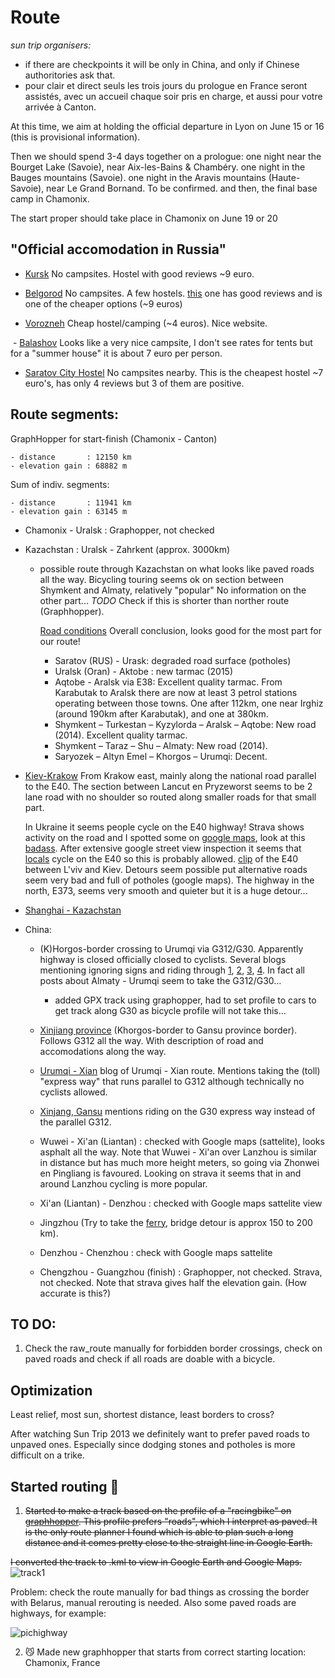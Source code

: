 # Route

_sun trip organisers:_
  - if there are checkpoints it will be only in China, and only if Chinese authoritories ask that.
  - pour clair et direct seuls les trois jours du prologue en France seront assistés, avec un accueil chaque soir pris en charge, et aussi pour votre arrivée à Canton.


At this time, we aim at holding the official departure in Lyon on June 15 or 16 (this is provisional information).

Then we should spend 3-4 days together on a prologue:
one night near the Bourget Lake (Savoie), near Aix-les-Bains & Chambéry. 
one night in the Bauges mountains (Savoie). 
one night in the Aravis mountains (Haute-Savoie), near Le Grand Bornand. To be confirmed. 
and then, the final base camp in Chamonix. 

The start proper should take place in Chamonix on June 19 or 20

## "Official accomodation in Russia"
  - [Kursk](http://www.gostevoi-dom-na-sutki.ru/) No campsites. Hostel with good reviews ~9 euro.
  
  - [Belgorod](https://www.hostelkorona.com/) No campsites. A few hostels. [this](https://www.hostelkorona.com/) one has good reviews and is one of the cheaper options (~9 euros)
  
  - [Vorozneh](http://hostvrn.ru/kemping-v-voronezhe/) Cheap hostel/camping (~4 euros). Nice website.
  
  - [Balashov](http://turbaza-hoper.ru/domiki.html) Looks like a very nice campsite, I don't see rates for tents but for a "summer house" it is about 7 euro per person.
  
  - [Saratov City Hostel](https://www.booking.com/searchresults.en-gb.html?aid=1288283;label=metagha-link-mapresultsBE-hotel-1930131_dev-desktop_los-1_bw-30_dow-Sunday_defdate-0_room-0_lang-en_curr-EUR_gstadt-8_rateid-0_cid-85;sid=9ed1b5c0e05c2b57c51e58a33742861a;checkin=2018-05-13;checkout=2018-05-14;city=-2996563;highlighted_hotels=1930131;hlrd=with_av;keep_landing=1;redirected=1;source=hotel&utm_campaign=BE&utm_content=los-1_bw-30_dow-Sunday_lang-en_curr-EUR_gstadt-8_rateid-0_cid-85&utm_medium=mapresults&utm_source=metagha&utm_term=hotel-1930131&room1=A,A,A,A,A,A,A,A,;) No campsites nearby. This is the cheapest hostel ~7 euro's, has only 4 reviews but 3 of them are positive.

## Route segments:

GraphHopper for start-finish (Chamonix - Canton)

    - distance       : 12150 km
    - elevation gain : 68882 m

Sum of indiv. segments:

    - distance       : 11941 km
    - elevation gain : 63145 m


- Chamonix - Uralsk : Graphopper, not checked

- Kazachstan : Uralsk - Zahrkent (approx. 3000km)
    - possible route through Kazachstan on what looks like paved roads all the way.
      Bicycling touring seems ok on section between Shymkent and Almaty, relatively "popular"
      No information on the other part...
      *TODO* Check if this is shorter than norther route (Graphhopper).
      
      [Road conditions](https://caravanistan.com/transport/driving/kazakhstan/)
      Overall conclusion, looks good for the most part for our route!
        - Saratov (RUS) - Urask: degraded road surface (potholes)
        - Uralsk (Oran) - Aktobe : new tarmac (2015)
        - Aqtobe - Aralsk via E38: Excellent quality tarmac. From Karabutak to Aralsk there are now at least 3 petrol stations operating between those towns. One after 112km, one near Irghiz (around 190km after Karabutak), and one at 380km.
        - Shymkent – Turkestan – Kyzylorda – Aralsk – Aqtobe: New road (2014).  Excellent quality tarmac.
        - Shymkent – Taraz – Shu – Almaty: New road (2014).
        - Saryozek – Altyn Emel – Khorgos – Urumqi: Decent.

- [Kiev-Krakow](https://www.bikemap.net/en/route/3290130-kiev-krakow-927km-1680hm/#/z11/49.9887595,20.1811981/terrain)
  From Krakow east, mainly along the national road parallel to the E40. The section between Lancut en Pryzeworst seems to be 2 lane road with no shoulder so routed along smaller roads for that small part.
  
  In Ukraine it seems people cycle on the E40 highway! Strava shows activity on the road and I spotted some on [google maps](https://www.google.be/maps/@50.0385691,25.1370347,3a,75y,14.35h,86.64t/data=!3m6!1e1!3m4!1sTIjiASKU5MOwoemVcqnwdA!2e0!7i13312!8i6656?hl=en), look at this [badass](https://www.google.be/maps/@50.0559231,25.1477143,3a,75y,146.42h,68.25t/data=!3m6!1e1!3m4!1sXR9xV-b-WOuMpLzcBXRo7Q!2e0!7i13312!8i6656?hl=en). After extensive google street view inspection it seems that [locals](https://www.google.be/maps/@50.1118557,25.1962285,3a,75y,167.17h,62.94t/data=!3m6!1e1!3m4!1s7tTR2epj1cqReqeXDy54yg!2e0!7i13312!8i6656?hl=en) cycle on the E40 so this is probably allowed. [clip](https://www.youtube.com/watch?v=D1hZOart86w) of the E40 between L'viv and Kiev.
  Detours seem possible put alternative roads seem very bad and full of potholes (google maps).
  The highway in the north, E373, seems very smooth and quieter but it is a huge detour...
  
- [Shanghai - Kazachstan](https://www.bikemap.net/en/route/818839-shanghai-to-kazakhstan/#/z6/41.1124688,101.3378906/google_roadmap)


- China:
    - (K)Horgos-border crossing to Urumqi via G312/G30. Apparently highway is closed officially closed to cyclists. Several blogs mentioning ignoring signs and riding through [1](https://www.crazyguyonabike.com/doc/page/?page_id=82269), [2](https://brakingboundaries.org/2014/06/25/scenes-road-urumqi-zhangye/), [3](http://www.twistingspokes.com/we-cycled-to-china-everything-changed/), [4](https://ontheroadagain.travellerspoint.com/82/). In fact all posts about Almaty - Urumqi seem to take the G312/G30...
      - added GPX track using graphopper, had to set profile to cars to get track along G30 as bicycle profile will not take this...
    
    - [Xinjiang province](http://www.14degrees.org/china-xinjiang-province/) (Khorgos-border to Gansu province border). Follows G312 all the way. With description of road and accomodations along the way.
    
    - [Urumqi - Xian](https://www.crazyguyonabike.com/doc/?doc_id=3112) blog of Urumqi - Xian route. Mentions taking the  (toll) "express way" that runs parallel to G312 although technically no cyclists allowed.
    
    - [Xinjang, Gansu](https://cycling4cancer.wordpress.com/2013/08/23/epic-distances-through-western-china-traversing-xinjiang-gansu-and-qinghai/) mentions riding on the G30 express way instead of the parallel G312.
    
    - Wuwei - Xi'an (Liantan) : checked with Google maps (sattelite), looks asphalt all the way. Note that Wuwei - Xi'an over Lanzhou is similar in distance but has much more height meters, so going via Zhonwei en Pingliang is favoured. Looking on strava it seems that in and around Lanzhou cycling is more popular.
    
    - Xi'an (Liantan) - Denzhou : checked with Google maps sattelite view
    
    - Jingzhou (Try to take the [ferry](http://georgethecyclist.blogspot.be/2009/10/zhijang-china.html), bridge detour is approx 150 to 200 km).
    
    - Denzhou - Chenzhou : check with Google maps sattelite
    
    - Chengzhou - Guangzhou (finish) : Graphopper, not checked. Strava, not checked. Note that strava gives half the elevation gain. (How accurate is this?)

## TO DO:

1. Check the raw_route manually for forbidden border crossings, check on paved roads and check if all roads are doable with a bicycle.

## Optimization

Least relief, most sun, shortest distance, least borders to cross?

After watching Sun Trip 2013 we definitely want to prefer paved roads to unpaved ones.
Especially since dodging stones and potholes is more difficult on a trike.

## Started routing :hear_no_evil:

1. ~~Started to make a track based on the profile of a "racingbike" on [graphhopper](https://www.graphhopper.com/). This profile prefers "roads", which I interpret as paved. It is the only route planner I found which is able to plan such a long distance and it comes pretty close to the straight line in Google Earth.~~

~~I converted the track to .kml to view in Google Earth and Google Maps.~~
![track1](https://raw.githubusercontent.com/augustecolle/Suntrip/master/Route/images/route1.jpg)

Problem: check the route manually for bad things as crossing the border with Belarus, manual rerouting is needed. Also some paved roads are highways, for example:

![pichighway](https://raw.githubusercontent.com/augustecolle/Suntrip/master/Route/images/alsopavedroad.png)


2. :smirk_cat: Made new graphhopper that starts from correct starting location: Chamonix, France

